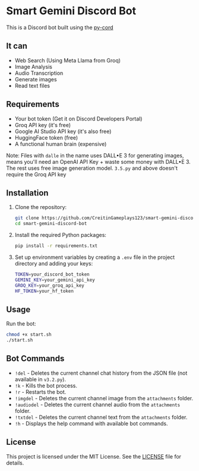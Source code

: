 # Smart Gemini Discord Bot

This is a Discord bot built using the [py-cord](https://github.com/Pycord-Development/pycord)

## It can

- Web Search (Using Meta Llama from Groq)
- Image Analysis
- Audio Transcription
- Generate images
- Read text files
  
## Requirements
- Your bot token (Get it on Discord Developers Portal)
- Groq API key (it's free)
- Google AI Studio API key (it's also free)
- HuggingFace token (free)
- A functional human brain (expensive)

Note: Files with `dalle` in the name uses DALL•E 3 for generating images, means you'll need an OpenAI API Key + waste some money with DALL•E 3. The rest uses free image generation model.
`3.5.py` and above doesn't require the Groq API key
## Installation

1. Clone the repository:
    ```sh
    git clone https://github.com/CreitinGameplays123/smart-gemini-discord-bot.git
    cd smart-gemini-discord-bot
    ```

2. Install the required Python packages:
    ```sh
    pip install -r requirements.txt
    ```

3. Set up environment variables by creating a `.env` file in the project directory and adding your keys:
    ```sh
    TOKEN=your_discord_bot_token
    GEMINI_KEY=your_gemini_api_key
    GROQ_KEY=your_groq_api_key
    HF_TOKEN=your_hf_token
    ```

## Usage

Run the bot:
```sh
chmod +x start.sh
./start.sh
```

## Bot Commands

- `!del` - Deletes the current channel chat history from the JSON file (not available in `v3.2.py`).
- `!k` - Kills the bot process.
- `!r` - Restarts the bot.
- `!imgdel` - Deletes the current channel image from the `attachments` folder.
- `!audiodel` - Deletes the current channel audio from the `attachments` folder.
- `!txtdel` - Deletes the current channel text from the `attachments` folder.
- `!h` - Displays the help command with available bot commands.

## License

This project is licensed under the MIT License. See the [LICENSE](LICENSE) file for details.



